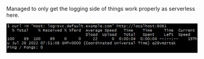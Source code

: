 Managed to only get the logging side of things work properly as serverless here.

![Curl call result](curlresult.PNG)